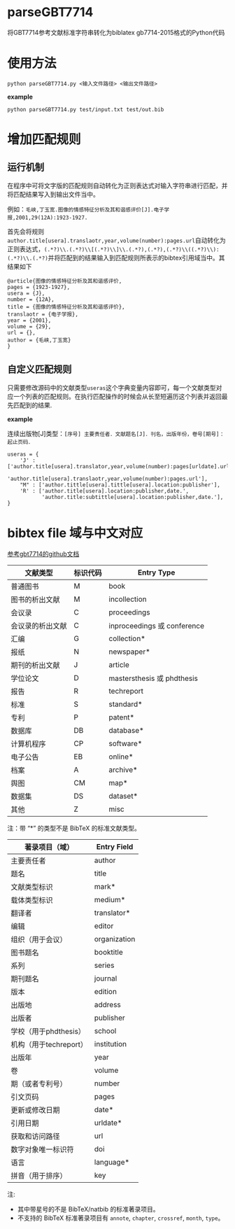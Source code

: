 # parseGBT7714

将GBT7714参考文献标准字符串转化为biblatex gb7714-2015格式的Python代码

# 使用方法

`python parseGBT7714.py <输入文件路径> <输出文件路径> `

**example**

```shell
python parseGBT7714.py test/input.txt test/out.bib
```



# 增加匹配规则

## 运行机制

在程序中可将文字版的匹配规则自动转化为正则表达式对输入字符串进行匹配，并将匹配结果写入到输出文件当中。

例如：`毛峡,丁玉宽.图像的情感特征分析及其和谐感评价[J].电子学报,2001,29(12A):1923-1927.`

首先会将规则`author.title[usera].translaotr,year,volume(number):pages.url`自动转化为正则表达式，`(.*?)\\.(.*?)\\[(.*?)\\]\\.(.*?),(.*?),(.*?)\\((.*?)\\):(.*?)\\.(.*?)`并将匹配到的结果输入到匹配规则所表示的bibtex引用域当中。其结果如下

```
@article{图像的情感特征分析及其和谐感评价,
pages = {1923-1927},
usera = {J},
number = {12A},
title = {图像的情感特征分析及其和谐感评价},
translaotr = {电子学报},
year = {2001},
volume = {29},
url = {},
author = {毛峡,丁玉宽}
}
```

## 自定义匹配规则

只需要修改源码中的文献类型`useras`这个字典变量内容即可，每一个文献类型对应一个列表的匹配规则。在执行匹配操作的时候会从长至短遍历这个列表并返回最先匹配到的结果.



**example**

连续出版物[J]类型：`[序号] 主要责任者．文献题名[J]．刊名，出版年份，卷号[期号]：起止页码．`

```
useras = {
    'J' : ['author.title[usera].translator,year,volume(number):pages[urldate].url.doi',
           'author.title[usera].translaotr,year,volume(number):pages.url'],
    "M" : ['author.tittle[usera].tittle[usera].location:publisher'],
    'R' : ['author.title[usera].location:publisher,date.',
           'author.title:subtittle[usera].location:publisher,date.'],
}
```



# bibtex file 域与中文对应

[参考gbt7714的github文档](https://github.com/CTeX-org/gbt7714-bibtex-style#%E6%96%87%E7%8C%AE%E7%B1%BB%E5%9E%8B)


|文献类型	|标识代码	|Entry Type|
| -----------| -----------|---|
|普通图书|M|book|
|图书的析出文献|M|incollection|
|会议录|C|proceedings|
|会议录的析出文献|C|inproceedings 或 conference|
|汇编|G|collection*|
|报纸|N|newspaper*|
|期刊的析出文献|J|article|
|学位论文|D|mastersthesis 或 phdthesis|
|报告|R|techreport|
|标准|S|standard*|
|专利|P|patent*|
|数据库|DB|database*|
|计算机程序|CP|software*|
|电子公告|EB|online*|
|档案|A|archive*|
|舆图|CM|map*|
|数据集|DS|dataset*|
|其他|Z|misc|

注：带 “*” 的类型不是 BibTeX 的标准文献类型。

|著录项目（域）|Entry Field|
| ----------- | -----------|
|主要责任者|author|
|题名|title|
|文献类型标识|mark*|
|载体类型标识|medium*|
|翻译者|translator*|
|编辑|editor|
|组织（用于会议）|organization|
|图书题名|booktitle|
|系列|series|
|期刊题名|journal|
|版本|edition|
|出版地|address|
|出版者|publisher|
|学校（用于phdthesis）|school|
|机构（用于techreport）|institution|
|出版年|year|
|卷|volume|
|期（或者专利号）|number|
|引文页码|pages|
|更新或修改日期|date*|
|引用日期|urldate*|
|获取和访问路径|url|
|数字对象唯一标识符|doi|
|语言|language*|
|拼音（用于排序）|key|

注:

- 其中带星号的不是 BibTeX/natbib 的标准著录项目。
- 不支持的 BibTeX 标准著录项目有 `annote`, `chapter`, `crossref`, `month`, `type`。
